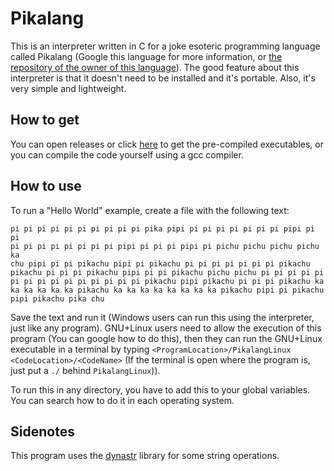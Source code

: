 # Pikalang
This is an interpreter written in C for a joke esoteric programming language called Pikalang (Google this language for more information, or [the repository of the owner of this language](https://github.com/groteworld/pikalang)). The good feature about this interpreter is that it doesn't need to be installed and it's portable. Also, it's very simple and lightweight.
## How to get
You can open releases or click [here](https://github.com/Amirreza-Ipchi-Haq/Pikalang/releases) to get the pre-compiled executables, or you can compile the code yourself using a gcc compiler.
## How to use
To run a "Hello World" example, create a file with the following text:
```
pi pi pi pi pi pi pi pi pi pi pika pipi pi pi pi pi pi pi pi pipi pi pi
pi pi pi pi pi pi pi pi pipi pi pi pi pipi pi pichu pichu pichu pichu ka
chu pipi pi pi pikachu pipi pi pikachu pi pi pi pi pi pi pi pikachu
pikachu pi pi pi pikachu pipi pi pi pikachu pichu pichu pi pi pi pi pi
pi pi pi pi pi pi pi pi pi pi pikachu pipi pikachu pi pi pi pikachu ka
ka ka ka ka ka pikachu ka ka ka ka ka ka ka ka pikachu pipi pi pikachu
pipi pikachu pika chu
```
Save the text and run it (Windows users can run this using the interpreter, just like any program). GNU+Linux users need to allow the execution of this program (You can google how to do this), then they can run the GNU+Linux executable in a terminal by typing `<ProgramLocation>/PikalangLinux <CodeLocation>/<CodeName>` (If the terminal is open where the program is, just put a `./` behind `PikalangLinux`)).

To run this in any directory, you have to add this to your global variables. You can search how to do it in each operating system.
## Sidenotes
This program uses the [dynastr](https://github.com/Amirreza-Ipchi-Haq/dynastr) library for some string operations.

